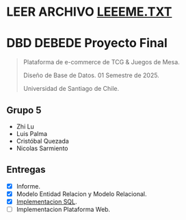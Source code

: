 # LEER ARCHIVO [LEEEME.TXT](https://github.com/Cristobal-Quezada-N/DBD-DEBEDE_01-2025/blob/main/docs/leeme.txt)

# DBD DEBEDE Proyecto Final

> Plataforma de e-commerce de TCG & Juegos de Mesa.
>
> Diseño de Base de Datos. 01 Semestre de 2025.
>
> Universidad de Santiago de Chile.

## Grupo 5

- Zhi Lu
- Luis Palma
- Cristóbal Quezada
- Nicolas Sarmiento

## Entregas

- [x] Informe.
- [x] Modelo Entidad Relacion y Modelo Relacional.
- [x] [Implementacion SQL](./docs/DatabaseManual.md).
- [ ] Implementacion Plataforma Web.

